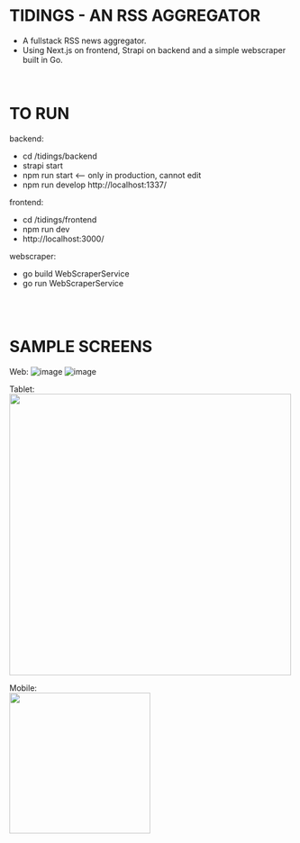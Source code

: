 # TIDINGS - AN RSS AGGREGATOR
- A fullstack RSS news aggregator.
- Using Next.js on frontend, Strapi on backend and a simple webscraper built in Go.
<br>

# TO RUN
backend: 
- cd /tidings/backend 
- strapi start 
- npm run start <-- only in production, cannot edit
- npm run develop http://localhost:1337/
         
frontend: 
- cd /tidings/frontend 
- npm run dev 
- http://localhost:3000/
          
webscraper: 
- go build WebScraperService 
- go run WebScraperService
<br>
<br>

# SAMPLE SCREENS
Web:
![image](https://github.com/ahmadizzuddinbinabubakar/tidings_public/assets/106616443/64b7251e-9814-45fb-a6f6-447f3e78575c)
![image](https://github.com/ahmadizzuddinbinabubakar/tidings_public/assets/106616443/894100c5-b151-44ee-9789-f7e01079c2a9)
<br>

Tablet:<br>
<img src="https://github.com/ahmadizzuddinbinabubakar/tidings_public/assets/106616443/a56721b0-7294-4899-a0f6-b8fbcbb5a9d7" width="500">
<br>

Mobile:<br>
<img src="https://github.com/ahmadizzuddinbinabubakar/tidings_public/assets/106616443/79b3ce8f-83d6-48a7-8d44-bcc0c7fc447e" width="250">
<br>
